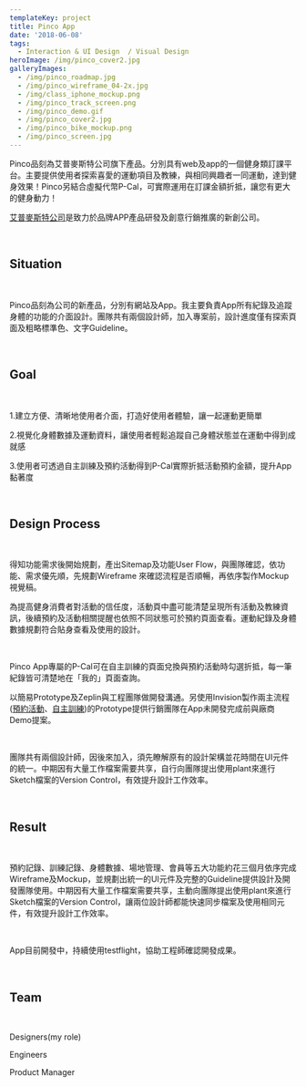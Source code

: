 ```yaml
---
templateKey: project
title: Pinco App
date: '2018-06-08'
tags:
  - Interaction & UI Design  / Visual Design
heroImage: /img/pinco_cover2.jpg
galleryImages:
  - /img/pinco_roadmap.jpg
  - /img/pinco_wireframe_04-2x.jpg
  - /img/class_iphone_mockup.png
  - /img/pinco_track_screen.png
  - /img/pinco_demo.gif
  - /img/pinco_cover2.jpg
  - /img/pinco_bike_mockup.png
  - /img/pinco_screen.jpg
---
```

Pinco品刻為艾普麥斯特公司旗下產品。分別具有web及app的一個健身類訂課平台。主要提供使用者探索喜愛的運動項目及教練，與相同興趣者一同運動，達到健身效果！Pinco另結合虛擬代幣P-Cal，可實際運用在訂課金額折抵，讓您有更大的健身動力！

[艾普麥斯特公司](https://www.appmaster.cc/)是致力於品牌APP產品研發及創意行銷推廣的新創公司。

<br/>

## Situation

<br/>

Pinco品刻為公司的新產品，分別有網站及App。我主要負責App所有紀錄及追蹤身體的功能的介面設計。團隊共有兩個設計師，加入專案前，設計進度僅有探索頁面及粗略標準色、文字Guideline。

<br/>

## Goal

<br/>

1.建立方便、清晰地使用者介面，打造好使用者體驗，讓一起運動更簡單

2.視覺化身體數據及運動資料，讓使用者輕鬆追蹤自己身體狀態並在運動中得到成就感

3.使用者可透過自主訓練及預約活動得到P-Cal實際折抵活動預約金額，提升App黏著度

<br/>

## Design Process

<br/>

得知功能需求後開始規劃，產出Sitemap及功能User Flow，與團隊確認，依功能、需求優先順，先規劃Wireframe 來確認流程是否順暢，再依序製作Mockup 視覺稿。

為提高健身消費者對活動的信任度，活動頁中盡可能清楚呈現所有活動及教練資訊，後續預約及活動相關提醒也依照不同狀態可於預約頁面查看。運動紀錄及身體數據規劃符合貼身查看及使用的設計。

<br/>

Pinco App專屬的P-Cal可在自主訓練的頁面兌換與預約活動時勾選折抵，每一筆紀錄皆可清楚地在「我的」頁面查詢。

以簡易Prototype及Zeplin與工程團隊做開發溝通。另使用Invision製作兩主流程([預約活動](https://invis.io/W2H7KHWPGT4)、[自主訓練](https://invis.io/D8HDFY69VXE#/292572899))的Prototype提供行銷團隊在App未開發完成前與廠商Demo提案。

<br/>

團隊共有兩個設計師，因後來加入，須先瞭解原有的設計架構並花時間在UI元件的統一。中期因有大量工作檔案需要共享，自行向團隊提出使用plant來進行Sketch檔案的Version Control，有效提升設計工作效率。

<br/>

## Result

<br/>

預約記錄、訓練記錄、身體數據、場地管理、會員等五大功能約花三個月依序完成Wireframe及Mockup，並規劃出統一的UI元件及完整的Guideline提供設計及開發團隊使用。中期因有大量工作檔案需要共享，主動向團隊提出使用plant來進行Sketch檔案的Version Control，讓兩位設計師都能快速同步檔案及使用相同元件，有效提升設計工作效率。

<br/>

App目前開發中，持續使用testflight，協助工程師確認開發成果。

<br/>

## Team

<br/>

Designers(my role)

Engineers

Product Manager
